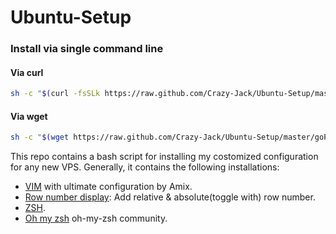 # Ubuntu-Setup

### Install via single command line

#### Via curl
```sh
sh -c "$(curl -fsSLk https://raw.github.com/Crazy-Jack/Ubuntu-Setup/master/goPro.sh)"
```

#### Via wget
```sh
sh -c "$(wget https://raw.github.com/Crazy-Jack/Ubuntu-Setup/master/goPro.sh -O -)"
```


This repo contains a bash script for installing my costomized configuration for any new VPS. Generally, it contains the following installations:

- [VIM](https://github.com/amix/vimrc) with ultimate configuration by Amix.
- [Row number display](https://jeffkreeftmeijer.com/vim-number/): Add relative & absolute(toggle with) row number.
- [ZSH](https://github.com/robbyrussell/oh-my-zsh/wiki/Installing-ZSH).
- [Oh my zsh](https://github.com/robbyrussell/oh-my-zsh) oh-my-zsh community.



